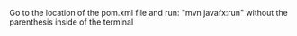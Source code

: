 Go to the location of the pom.xml file and run: "mvn javafx:run" without the parenthesis inside of the terminal
